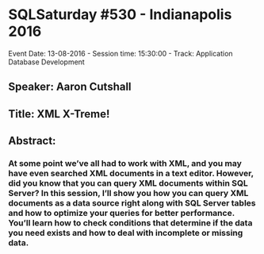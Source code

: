 # SQLSaturday #530 - Indianapolis 2016
Event Date: 13-08-2016 - Session time: 15:30:00 - Track: Application  Database Development
## Speaker: Aaron Cutshall
## Title: XML X-Treme!
## Abstract:
### At some point we’ve all had to work with XML, and you may have even searched XML documents in a text editor.  However, did you know that you can query XML documents within SQL Server?  In this session, I’ll show you how you can query XML documents as a data source right along with SQL Server tables and how to optimize your queries for better performance.  You’ll learn how to check conditions that determine if the data you need exists and how to deal with incomplete or missing data.
